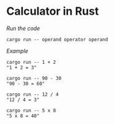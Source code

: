 # Calculator in Rust

*Run the code*

`cargo run -- operand operator operand`

*Example*

```
cargo run -- 1 + 2
"1 + 2 = 3"

cargo run -- 90 - 30
"90 - 30 = 60"

cargo run -- 12 / 4
"12 / 4 = 3"

cargo run -- 5 x 8
"5 x 8 = 40"
```
